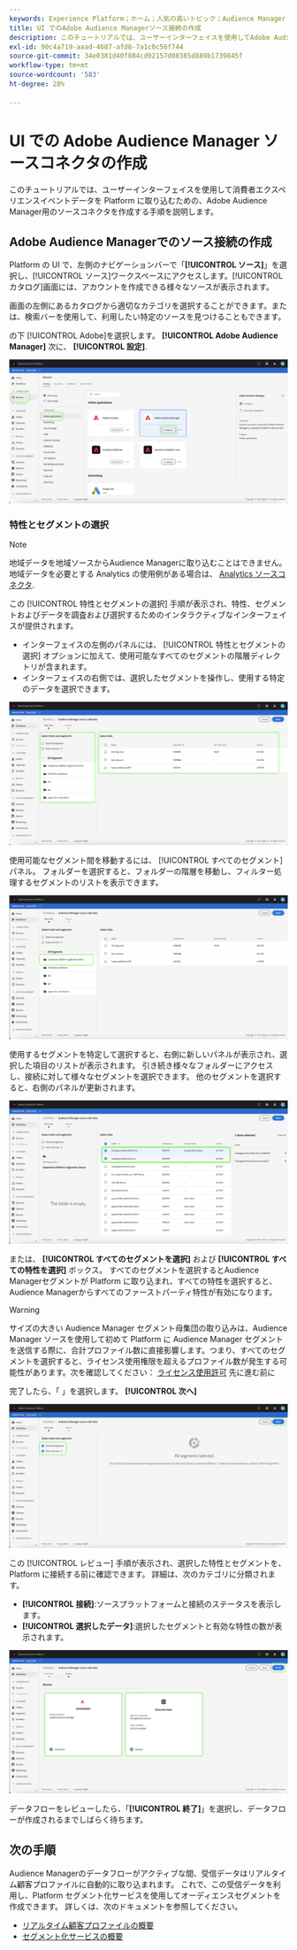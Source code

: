 ```yaml
---
keywords: Experience Platform；ホーム；人気の高いトピック；Audience Manager ソースコネクタ；Audience Manager;Audience Manager コネクタ
title: UI でのAdobe Audience Managerソース接続の作成
description: このチュートリアルでは、ユーザーインターフェイスを使用してAdobe Audience Managerで消費者エクスペリエンスイベントデータを Platform に取り込むためのソース接続を作成する手順について説明します。
exl-id: 90c4a719-aaad-4687-afd8-7a1c0c56f744
source-git-commit: 34e0381d40f884cd92157d08385d889b1739845f
workflow-type: tm+mt
source-wordcount: '583'
ht-degree: 28%

---
```


# UI での Adobe Audience Manager ソースコネクタの作成

このチュートリアルでは、ユーザーインターフェイスを使用して消費者エクスペリエンスイベントデータを Platform に取り込むための、Adobe Audience Manager用のソースコネクタを作成する手順を説明します。

## Adobe Audience Managerでのソース接続の作成

Platform の UI で、左側のナビゲーションバーで「**[!UICONTROL ソース]**」を選択し、[!UICONTROL ソース]ワークスペースにアクセスします。[!UICONTROL カタログ]画面には、アカウントを作成できる様々なソースが表示されます。

画面の左側にあるカタログから適切なカテゴリを選択することができます。または、検索バーを使用して、利用したい特定のソースを見つけることもできます。

の下 [!UICONTROL Adobe]を選択します。 **[!UICONTROL Adobe Audience Manager]** 次に、 **[!UICONTROL 設定]**.

![カタログ](../../../../images/tutorials/create/aam/catalog.png)

### 特性とセグメントの選択

>[!NOTE]
>
>地域データを地域ソースからAudience Managerに取り込むことはできません。 地域データを必要とする Analytics の使用例がある場合は、 [Analytics ソースコネクタ](../adobe-applications/analytics.md).

この [!UICONTROL 特性とセグメントの選択] 手順が表示され、特性、セグメントおよびデータを調査および選択するためのインタラクティブなインターフェイスが提供されます。

* インターフェイスの左側のパネルには、 [!UICONTROL 特性とセグメントの選択] オプションに加えて、使用可能なすべてのセグメントの階層ディレクトリが含まれます。
* インターフェイスの右側では、選択したセグメントを操作し、使用する特定のデータを選択できます。

![add-data](../../../../images/tutorials/create/aam/add-data.png)

使用可能なセグメント間を移動するには、 [!UICONTROL すべてのセグメント] パネル。 フォルダーを選択すると、フォルダーの階層を移動し、フィルター処理するセグメントのリストを表示できます。

![segment-folder](../../../../images/tutorials/create/aam/segment-folder.png)

使用するセグメントを特定して選択すると、右側に新しいパネルが表示され、選択した項目のリストが表示されます。 引き続き様々なフォルダーにアクセスし、接続に対して様々なセグメントを選択できます。 他のセグメントを選択すると、右側のパネルが更新されます。

![select-data](../../../../images/tutorials/create/aam/select-data.png)

または、 **[!UICONTROL すべてのセグメントを選択]** および **[!UICONTROL すべての特性を選択]** ボックス。 すべてのセグメントを選択するとAudience Managerセグメントが Platform に取り込まれ、すべての特性を選択すると、Audience Managerからすべてのファーストパーティ特性が有効になります。

>[!WARNING]
>
>サイズの大きい Audience Manager セグメント母集団の取り込みは、Audience Manager ソースを使用して初めて Platform に Audience Manager セグメントを送信する際に、合計プロファイル数に直接影響します。つまり、すべてのセグメントを選択すると、ライセンス使用権限を超えるプロファイル数が発生する可能性があります。次を確認してください： [ライセンス使用許可](../../../../../dashboards/guides/license-usage.md) 先に進む前に

完了したら、「 」を選択します。 **[!UICONTROL 次へ]**

![all-segments](../../../../images/tutorials/create/aam/all-segments.png)

この [!UICONTROL レビュー] 手順が表示され、選択した特性とセグメントを、Platform に接続する前に確認できます。 詳細は、次のカテゴリに分類されます。

* **[!UICONTROL 接続]**:ソースプラットフォームと接続のステータスを表示します。
* **[!UICONTROL 選択したデータ]**:選択したセグメントと有効な特性の数が表示されます。

![レビュー](../../../../images/tutorials/create/aam/review.png)

データフローをレビューしたら、「**[!UICONTROL 終了]**」を選択し、データフローが作成されるまでしばらく待ちます。

## 次の手順

Audience Managerのデータフローがアクティブな間、受信データはリアルタイム顧客プロファイルに自動的に取り込まれます。 これで、この受信データを利用し、Platform セグメント化サービスを使用してオーディエンスセグメントを作成できます。 詳しくは、次のドキュメントを参照してください。

* [リアルタイム顧客プロファイルの概要](../../../../../profile/home.md)
* [セグメント化サービスの概要](../../../../../segmentation/home.md)
